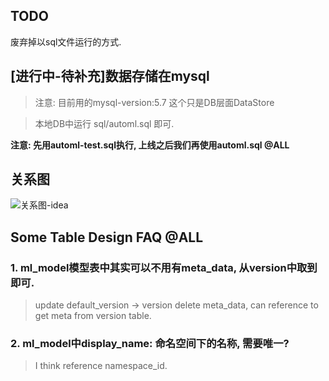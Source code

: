
## TODO
废弃掉以sql文件运行的方式.

## [进行中-待补充]数据存储在mysql

> 注意: 目前用的mysql-version:5.7
> 这个只是DB层面DataStore

> 本地DB中运行 sql/automl.sql 即可.

<b> 注意: 先用automl-test.sql执行, 上线之后我们再使用automl.sql @ALL </b>

## 关系图
![关系图-idea](https://img-blog.csdnimg.cn/2f92476c2e4f4bdbacaa93130af3a989.png)


## Some Table Design FAQ @ALL

### 1. ml_model模型表中其实可以不用有meta_data, 从version中取到即可.
> update default_version -> version
> delete meta_data, can reference  to get meta from version table.

### 2. ml_model中display_name: 命名空间下的名称, 需要唯一?
> I think reference namespace_id.

###

